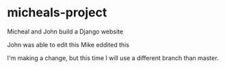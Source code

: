 # micheals-project
Micheal and John build a Django website

John was able to edit this
Mike eddited this


I'm making a change, but this time I will use a different branch than master.
